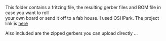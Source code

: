 This folder contains a fritzing file, the resulting gerber files and BOM file in case you want to roll  
your own board or send it off to a fab house. I used OSHPark. The project link is [here](https://oshpark.com/shared_projects/PDBvR61N)  

Also included are the zipped gerbers you can upload directly ...
